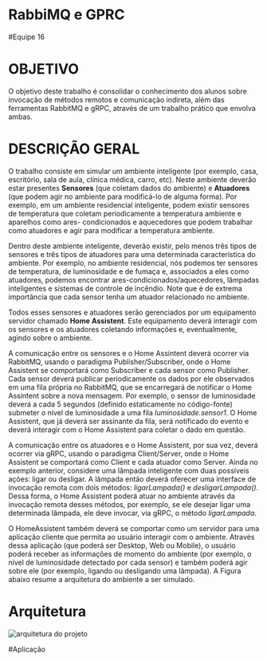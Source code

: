 # RabbiMQ e GPRC
#Equipe 16


# OBJETIVO

O objetivo deste trabalho é consolidar o conhecimento dos alunos sobre invocação de métodos remotos e comunicação indireta, além das ferramentas RabbitMQ e gRPC, através de um trabalho prático que envolva ambas.

# DESCRIÇÃO GERAL

O trabalho consiste em simular um ambiente inteligente (por exemplo, casa, escritório, sala de aula, clínica médica, carro, etc). Neste ambiente deverão estar presentes **Sensores** (que coletam dados do ambiente) e **Atuadores** (que podem agir no ambiente para modificá-lo de alguma forma). Por exemplo, em um ambiente residencial inteligente, podem existir sensores de temperatura que coletam periodicamente a temperatura ambiente e aparelhos como ares- condicionados e aquecedores que podem trabalhar como atuadores e agir para modificar a temperatura ambiente.

Dentro deste ambiente inteligente, deverão existir, pelo menos três tipos de sensores e três tipos de atuadores para uma determinada característica do ambiente. Por exemplo, no ambiente residencial, nós podemos ter sensores de temperatura, de luminosidade e de fumaça e, associados a eles como atuadores, podemos encontrar ares-condicionados/aquecedores, lâmpadas inteligentes e sistemas de controle de incêndio. Note que é de extrema importância que cada sensor tenha um atuador relacionado no ambiente.

Todos esses sensores e atuadores serão gerenciados por um equipamento servidor chamado **Home Assistent**. Este equipamento deverá interagir com os sensores e os atuadores coletando informações e, eventualmente, agindo sobre o ambiente.

A comunicação entre os sensores e o Home Assintent deverá ocorrer via RabbitMQ, usando o paradigma Publisher/Subscriber, onde o Home Assistent se comportará como Subscriber e cada sensor como Publisher. Cada sensor deverá publicar periodicamente os dados por ele observados em uma fila própria no RabbitMQ, que se encarregará de notificar o Home Assintent sobre a nova mensagem. Por exemplo, o sensor de luminosidade deverá a cada 5 segundos (definido estaticamente no código-fonte) submeter o nível de luminosidade a uma fila _luminosidade.sensor1_. O Home Assistent, que já deverá ser assinante da fila, será notificado do evento e deverá interagir com o Home Assistent para coletar o dado em questão.

A comunicação entre os atuadores e o Home Assistent, por sua vez, deverá ocorrer via gRPC, usando o paradigma Client/Server, onde o Home Assistent se comportará como Client e cada  atuador como Server. Ainda no exemplo anterior, considere uma lâmpada inteligente com duas possíveis ações: ligar ou desligar. A lâmpada então deverá oferecer uma interface de invocação remota com dois métodos: _ligarLampada()_ e _desligarLampada()_. Dessa forma, o Home Assistent poderá atuar no ambiente através da invocação remota desses métodos, por exemplo, se ele desejar ligar uma determinada lâmpada, ele deve invocar, via gRPC, o método _ligarLampada_.

O HomeAssistent também deverá se comportar como um servidor para uma aplicação cliente que permita ao usuário interagir com o ambiente. Através dessa aplicação (que poderá ser Desktop, Web ou Mobile), o usuário poderá receber as informações de momento do ambiente (por exemplo, o nível de luminosidade detectado por cada sensor) e também poderá agir sobre ele (por exemplo, ligando ou desligando uma lâmpada). A Figura abaixo resume a arquitetura do ambiente a ser simulado.

# Arquitetura

![arquitetura do projeto](imagens/arquitetura.jpg)

#Aplicação
